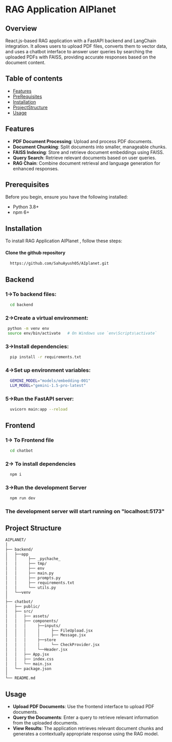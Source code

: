 
# RAG Application AIPlanet




## Overview

React.js-based RAG application with a FastAPI backend and LangChain integration. It allows users to upload PDF files, converts them to vector data, and uses a chatbot interface to answer user queries by searching the uploaded PDFs with FAISS, providing accurate responses based on the document content.




## Table of contents

- [Features](#features)
- [PreRequisites](#prerequisites)
- [Installation](#installation)
- [ProjectStructure](#projectstructure)
- [Usage](#usage)
## Features

- **PDF Document Processing**: Upload and process PDF documents.
- **Document Chunking**: Split documents into smaller, manageable chunks.
- **FAISS Indexing**: Store and retrieve document embeddings using FAISS.
- **Query Search**: Retrieve relevant documents based on user queries.
- **RAG Chain**: Combine document retrieval and language generation for enhanced responses.


## Prerequisites

Before you begin, ensure you have the following installed:

- Python 3.8+
- npm 6+

## Installation

To install RAG Application AIPlanet , follow these steps:

#### Clone the github repository
```bash
  https://github.com/SahuAyush05/AIplanet.git
```
## Backend
### 1->To backend files:
```bash
  cd backend
```
### 2->Create a virtual environment:
```bash
 python -m venv env
 source env/bin/activate   # On Windows use `env\Scripts\activate`
```
### 3->Install dependencies:
```bash
  pip install -r requirements.txt
```
### 4->Set up environment variables:
```bash
  GEMINI_MODEL="models/embedding-001"
  LLM_MODEL="gemini-1.5-pro-latest"

```
### 5->Run the FastAPI server:
```bash
  uvicorn main:app --reload

```
## Frontend
### 1-> To Frontend file
```bash
  cd chatbot
```
### 2-> To install dependencies
```bash
  npm i
```
### 3->Run the development Server
```bash
  npm run dev
```
### The development server will start running on "localhost:5173"
## Project Structure
```bash
AIPLANET/
│
├── backend/
│   ├──app 
│   │     ├── _pychache_            
│   │     ├── tmp/              
│   │     ├── env          
│   │     ├── main.py         
│   │     ├── prompts.py         
│   │     ├── requirements.txt    
│   │     └── utils.py    
│   └──venv
│
├── chatbot/
│   ├── public/              
│   ├── src/                 
│   │   ├── assets/  
│   │   ├── components/
│   │   │     ├──inputs/
│   │   │     │     ├── FileUpload.jsx
│   │   │     │     ├── Message.jsx 
│   │   │     ├──store  
│   │   │     │     └── CheckProvider.jsx  
│   │   │     └──Header.jsx         
│   │   ├── App.jsx           
│   │   ├── index.css           
│   │   └── main.jsx         
│   └── package.json        
│
└── README.md                
```
## Usage

- **Upload PDF Documents**: Use the frontend interface to upload PDF documents.
- **Query the Documents**: Enter a query to retrieve relevant information from the uploaded documents.
- **View Results**: The application retrieves relevant document chunks and generates a contextually appropriate response using the RAG model.
